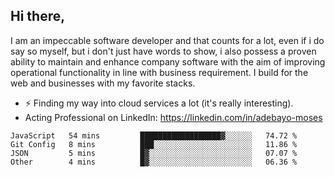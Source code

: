 ## Hi there,

I am an impeccable software developer and that counts for a lot, even if i do say so myself, but i don't just have words to show, i also possess a proven ability to maintain and enhance company software with the aim of improving operational functionality in line with business requirement. I build for the web and businesses with my favorite stacks.
- ⚡ Finding my way into cloud services a lot (it's really interesting).
- Acting Professional on LinkedIn: https://linkedin.com/in/adebayo-moses

<!--START_SECTION:waka-->

```text
JavaScript   54 mins         ██████████████████▓░░░░░░   74.72 %
Git Config   8 mins          ███░░░░░░░░░░░░░░░░░░░░░░   11.86 %
JSON         5 mins          █▓░░░░░░░░░░░░░░░░░░░░░░░   07.07 %
Other        4 mins          █▓░░░░░░░░░░░░░░░░░░░░░░░   06.36 %
```

<!--END_SECTION:waka-->
